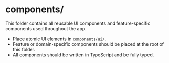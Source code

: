 # components/

This folder contains all reusable UI components and feature-specific components used throughout the app. 

- Place atomic UI elements in `components/ui/`.
- Feature or domain-specific components should be placed at the root of this folder.
- All components should be written in TypeScript and be fully typed. 